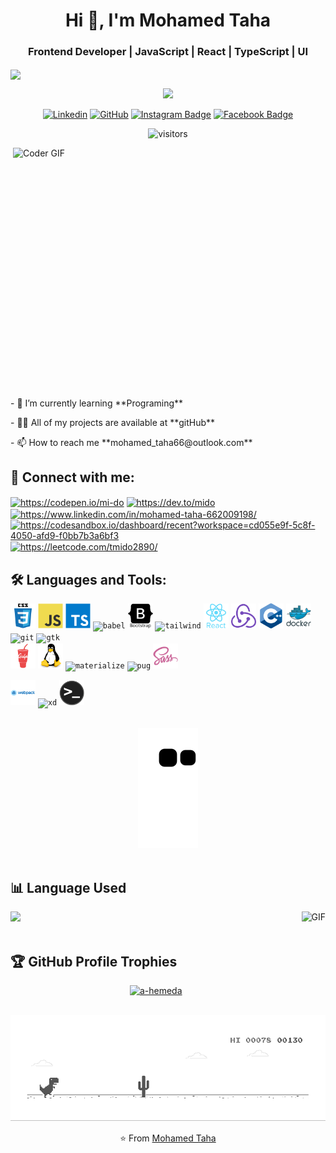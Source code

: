 <h1 align="center">Hi 👋, I'm Mohamed Taha</h1>
<h3 align="center">Frontend Developer | JavaScript | React | TypeScript | UI</h3>

<img align="center" src="https://camo.githubusercontent.com/bdd38b0c65d47c7cba62b60617adffedb3a48d1ac6e77501b990fffb1e52815c/68747470733a2f2f6d69726f2e6d656469756d2e636f6d2f6d61782f333230302f312a4f463078454d6b5742762d36397a766d4e73365244512e676966" />

<p align="center"> <img src="https://readme-typing-svg.herokuapp.com?lines=Welcome,+Let's+follow+each+other+💖" /> </p>


<div align="center">
  
  [![Linkedin](https://img.shields.io/badge/-Mohamed-blue?style=flat-square&logo=Linkedin&logoColor=white&link=https://www.linkedin.com/in/sanket-patil-b4134362/)](https://www.linkedin.com/in/mohamed-taha-662009198/)
  [![GitHub](https://img.shields.io/github/followers/Mohitp98?label=Mohitp98&style=social)](https://github.com/Mohamed-bit-del)
  [![Instagram Badge](https://img.shields.io/badge/-@MohamedTaha-D7008A?style=flat-square&labelColor=D7008A&logo=Instagram&logoColor=white&link=https://www.instagram.com/____sanket____patil____/)]([https://www.instagram.com/____sanket____patil____/](https://www.instagram.com/mohamed_taha0101/))
   [![Facebook Badge](https://img.shields.io/badge/-@MohamedTaha-3b5998?style=flat-square&labelColor=3b5998&logo=facebook&logoColor=white&link=https://www.facebook.com/profile.php?id=100004711200725&sk=about)]([https://www.facebook.com/profile.php?id=100004711200725&sk=about](https://www.facebook.com/medo.taha.566/))

</div>  

<div align="center">

![visitors](https://visitor-badge.glitch.me/badge?page_id=Mohitp98.visitor-badge)

</div> 

<!-- <img align="right" src="https://user-images.githubusercontent.com/63050133/156676671-d5b2e362-97d4-4404-9447-dd71ddfea82f.gif"/> -->


<img align="right" src="https://media.giphy.com/media/SWoSkN6DxTszqIKEqv/giphy.gif" alt="Coder GIF" width="500" height="400">
<p align="left">- 🌱 I’m currently learning **Programing**</p>
<p align="left">- 👨‍💻 All of my projects are available at **gitHub**</p>
<p align="left">- 📫 How to reach me **mohamed_taha66@outlook.com**</p>


## 📩 Connect with me:

<p align="left">
<a href="https://codepen.io/https://codepen.io/mi-do" target="blank"><img align="center" src="https://raw.githubusercontent.com/rahuldkjain/github-profile-readme-generator/master/src/images/icons/Social/codepen.svg" alt="https://codepen.io/mi-do" height="30" width="40" /></a>
<a href="https://dev.to/https://dev.to/mido" target="blank"><img align="center" src="https://raw.githubusercontent.com/rahuldkjain/github-profile-readme-generator/master/src/images/icons/Social/devto.svg" alt="https://dev.to/mido" height="30" width="40" /></a>
<a href="https://linkedin.com/in/https://www.linkedin.com/in/mohamed-taha-662009198/" target="blank"><img align="center" src="https://raw.githubusercontent.com/rahuldkjain/github-profile-readme-generator/master/src/images/icons/Social/linked-in-alt.svg" alt="https://www.linkedin.com/in/mohamed-taha-662009198/" height="30" width="40" /></a>
<a href="https://codesandbox.com/https://codesandbox.io/dashboard/recent?workspace=cd055e9f-5c8f-4050-afd9-f0bb7b3a6bf3" target="blank"><img align="center" src="https://raw.githubusercontent.com/rahuldkjain/github-profile-readme-generator/master/src/images/icons/Social/codesandbox.svg" alt="https://codesandbox.io/dashboard/recent?workspace=cd055e9f-5c8f-4050-afd9-f0bb7b3a6bf3" height="30" width="40" /></a>
<a href="https://www.leetcode.com/https://leetcode.com/tmido2890/" target="blank"><img align="center" src="https://raw.githubusercontent.com/rahuldkjain/github-profile-readme-generator/master/src/images/icons/Social/leet-code.svg" alt="https://leetcode.com/tmido2890/" height="30" width="40" /></a>
</p>

## 🛠 Languages and Tools:

<div align="left" display="flex"> 

<code><img src="https://raw.githubusercontent.com/devicons/devicon/master/icons/css3/css3-original-wordmark.svg" alt="css3" width="40" height="40"/></code>
<code><img src="https://raw.githubusercontent.com/devicons/devicon/master/icons/javascript/javascript-original.svg" alt="javascript" width="40" height="40"/></code>
<code><img src="https://raw.githubusercontent.com/devicons/devicon/master/icons/typescript/typescript-original.svg" alt="typescript" width="40" height="40"/></code>
<code><img src="https://www.vectorlogo.zone/logos/babeljs/babeljs-icon.svg" alt="babel" width="40" height="40"/></code>
<code><img src="https://raw.githubusercontent.com/devicons/devicon/master/icons/bootstrap/bootstrap-plain-wordmark.svg" alt="bootstrap" width="40" height="40"/></code>
<code><img src="https://www.vectorlogo.zone/logos/tailwindcss/tailwindcss-icon.svg" alt="tailwind" width="40" height="40"/></code>
<code><img src="https://raw.githubusercontent.com/devicons/devicon/master/icons/react/react-original-wordmark.svg" alt="react" width="40" height="40"/></code>
<code><img src="https://raw.githubusercontent.com/devicons/devicon/master/icons/redux/redux-original.svg" alt="redux" width="40" height="40"/></code>
<code><img src="https://raw.githubusercontent.com/devicons/devicon/master/icons/cplusplus/cplusplus-original.svg" alt="cplusplus" width="40" height="40"/></code>
<code><img src="https://raw.githubusercontent.com/devicons/devicon/master/icons/docker/docker-original-wordmark.svg" alt="docker" width="40" height="40"/></code>
<code><img src="https://www.vectorlogo.zone/logos/git-scm/git-scm-icon.svg" alt="git" width="40" height="40"/></code>
<code><img src="https://upload.wikimedia.org/wikipedia/commons/7/71/GTK_logo.svg" alt="gtk" width="40" height="40"/></code>
<code> <img src="https://raw.githubusercontent.com/devicons/devicon/master/icons/gulp/gulp-plain.svg" alt="gulp" width="40" height="40"/></code>
<code><img src="https://raw.githubusercontent.com/devicons/devicon/master/icons/linux/linux-original.svg" alt="linux" width="40" height="40"/></code>
<code><img src="https://raw.githubusercontent.com/prplx/svg-logos/5585531d45d294869c4eaab4d7cf2e9c167710a9/svg/materialize.svg" alt="materialize" width="40" height="40"/></code>
<code><img src="https://cdn.worldvectorlogo.com/logos/pug.svg" alt="pug" width="40" height="40"/></code>
<code><img src="https://raw.githubusercontent.com/devicons/devicon/master/icons/sass/sass-original.svg" alt="sass" width="40" height="40"/></code>

<code><img src="https://raw.githubusercontent.com/devicons/devicon/d00d0969292a6569d45b06d3f350f463a0107b0d/icons/webpack/webpack-original-wordmark.svg" alt="webpack" width="40" height="40"/></code>
<code><img src="https://cdn.worldvectorlogo.com/logos/adobe-xd.svg" alt="xd" width="40" height="40"/></code>
<code><img src="https://raw.githubusercontent.com/github/explore/80688e429a7d4ef2fca1e82350fe8e3517d3494d/topics/terminal/terminal.png" height="40" width="40"></code>
  
</div>

<br/>

<div align="center">
  <img src="https://github.com/Amira-Zahran/Amira-zahran/blob/output/github-contribution-grid-snake.svg" alt="Snake"/>
</div>

<br/>

## 📊 Language Used
<div display="flex">
  <img src="https://github-readme-stats.vercel.app/api/top-langs/?username=Vivekagent47&layout=compact&bg_color=ffffff&text_color=333333">
  <img align="right" alt="GIF" height="160px" src="https://media.giphy.com/media/du3J3cXyzhj75IOgvA/giphy.gif" />
</div>

<br/>

## 🏆 GitHub Profile Trophies
<div align="center">
 <a href="https://github.com/ryo-ma/github-profile-trophy"><img src="https://github-profile-trophy.vercel.app/?username=a-hemeda&theme=algolia" alt="a-hemeda" /></a>
</div>

<br/>

<div align="center">
  
  ![Dino](https://raw.githubusercontent.com/sanket9006/sanket9006/master/dino.gif)

</div>

<div align="center">

  ⭐️ From [Mohamed Taha](https://github.com/Mohamed-bit-del)

</div>
